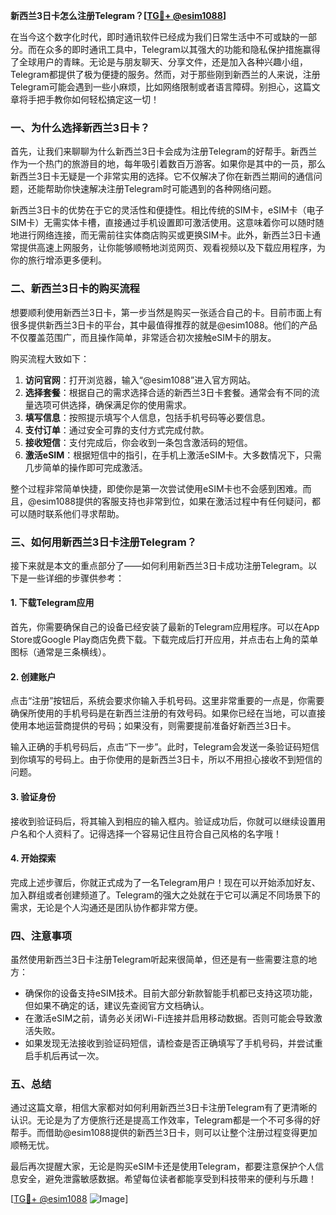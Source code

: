 **新西兰3日卡怎么注册Telegram？[[TG💪+ @esim1088](https://t.me/s/esim1088)]**

在当今这个数字化时代，即时通讯软件已经成为我们日常生活中不可或缺的一部分。而在众多的即时通讯工具中，Telegram以其强大的功能和隐私保护措施赢得了全球用户的青睐。无论是与朋友聊天、分享文件，还是加入各种兴趣小组，Telegram都提供了极为便捷的服务。然而，对于那些刚到新西兰的人来说，注册Telegram可能会遇到一些小麻烦，比如网络限制或者语言障碍。别担心，这篇文章将手把手教你如何轻松搞定这一切！

### 一、为什么选择新西兰3日卡？

首先，让我们来聊聊为什么新西兰3日卡会成为注册Telegram的好帮手。新西兰作为一个热门的旅游目的地，每年吸引着数百万游客。如果你是其中的一员，那么新西兰3日卡无疑是一个非常实用的选择。它不仅解决了你在新西兰期间的通信问题，还能帮助你快速解决注册Telegram时可能遇到的各种网络问题。

新西兰3日卡的优势在于它的灵活性和便捷性。相比传统的SIM卡，eSIM卡（电子SIM卡）无需实体卡槽，直接通过手机设置即可激活使用。这意味着你可以随时随地进行网络连接，而无需前往实体商店购买或更换SIM卡。此外，新西兰3日卡通常提供高速上网服务，让你能够顺畅地浏览网页、观看视频以及下载应用程序，为你的旅行增添更多便利。

### 二、新西兰3日卡的购买流程

想要顺利使用新西兰3日卡，第一步当然是购买一张适合自己的卡。目前市面上有很多提供新西兰3日卡的平台，其中最值得推荐的就是@esim1088。他们的产品不仅覆盖范围广，而且操作简单，非常适合初次接触eSIM卡的朋友。

购买流程大致如下：

1. **访问官网**：打开浏览器，输入“@esim1088”进入官方网站。
2. **选择套餐**：根据自己的需求选择合适的新西兰3日卡套餐。通常会有不同的流量选项可供选择，确保满足你的使用需求。
3. **填写信息**：按照提示填写个人信息，包括手机号码等必要信息。
4. **支付订单**：通过安全可靠的支付方式完成付款。
5. **接收短信**：支付完成后，你会收到一条包含激活码的短信。
6. **激活eSIM**：根据短信中的指引，在手机上激活eSIM卡。大多数情况下，只需几步简单的操作即可完成激活。

整个过程非常简单快捷，即使你是第一次尝试使用eSIM卡也不会感到困难。而且，@esim1088提供的客服支持也非常到位，如果在激活过程中有任何疑问，都可以随时联系他们寻求帮助。

### 三、如何用新西兰3日卡注册Telegram？

接下来就是本文的重点部分了——如何利用新西兰3日卡成功注册Telegram。以下是一些详细的步骤供参考：

#### 1. 下载Telegram应用
首先，你需要确保自己的设备已经安装了最新的Telegram应用程序。可以在App Store或Google Play商店免费下载。下载完成后打开应用，并点击右上角的菜单图标（通常是三条横线）。

#### 2. 创建账户
点击“注册”按钮后，系统会要求你输入手机号码。这里非常重要的一点是，你需要确保所使用的手机号码是在新西兰注册的有效号码。如果你已经在当地，可以直接使用本地运营商提供的号码；如果没有，则需要提前准备好新西兰3日卡。

输入正确的手机号码后，点击“下一步”。此时，Telegram会发送一条验证码短信到你填写的号码上。由于你使用的是新西兰3日卡，所以不用担心接收不到短信的问题。

#### 3. 验证身份
接收到验证码后，将其输入到相应的输入框内。验证成功后，你就可以继续设置用户名和个人资料了。记得选择一个容易记住且符合自己风格的名字哦！

#### 4. 开始探索
完成上述步骤后，你就正式成为了一名Telegram用户！现在可以开始添加好友、加入群组或者创建频道了。Telegram的强大之处就在于它可以满足不同场景下的需求，无论是个人沟通还是团队协作都非常方便。

### 四、注意事项

虽然使用新西兰3日卡注册Telegram听起来很简单，但还是有一些需要注意的地方：

- 确保你的设备支持eSIM技术。目前大部分新款智能手机都已支持这项功能，但如果不确定的话，建议先查阅官方文档确认。
- 在激活eSIM之前，请务必关闭Wi-Fi连接并启用移动数据。否则可能会导致激活失败。
- 如果发现无法接收到验证码短信，请检查是否正确填写了手机号码，并尝试重启手机后再试一次。

### 五、总结

通过这篇文章，相信大家都对如何利用新西兰3日卡注册Telegram有了更清晰的认识。无论是为了方便旅行还是提高工作效率，Telegram都是一个不可多得的好帮手。而借助@esim1088提供的新西兰3日卡，则可以让整个注册过程变得更加顺畅无忧。

最后再次提醒大家，无论是购买eSIM卡还是使用Telegram，都要注意保护个人信息安全，避免泄露敏感数据。希望每位读者都能享受到科技带来的便利与乐趣！

[[TG💪+ @esim1088](https://t.me/s/esim1088) ![Image](https://i.postimg.cc/4NQfJmqS/Snipaste-2025-05-13-00-14-12.png)]